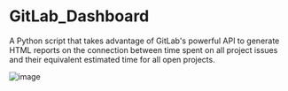 # GitLab_Dashboard
A Python script that takes advantage of GitLab's powerful API to generate HTML reports on the connection between time spent on all project issues and their equivalent estimated time for all open projects.

![image](https://user-images.githubusercontent.com/61282494/194532178-86438c65-ce45-42f0-87ce-82feaf5b8c56.png)
